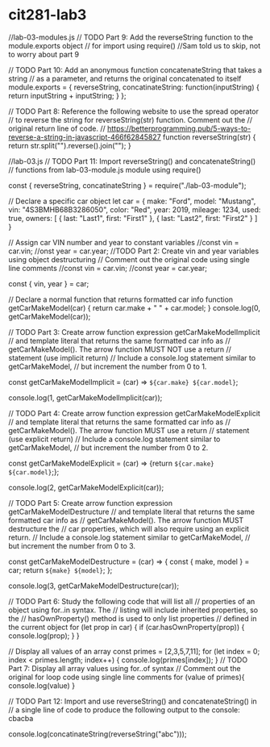 # cit281-lab3

//lab-03-modules.js
// TODO Part 9: Add the reverseString function to the module.exports object
// for import using require()
//Sam told us to skip, not to worry about part 9

// TODO Part 10: Add an anonymous function concatenateString that takes a string
// as a parameter, and returns the original concatenated to itself
module.exports = {
    reverseString,
    concatinateString: function(inputString) {
        return inputString + inputString;
    }
};

// TODO Part 8: Reference the following website to use the spread operator
// to reverse the string for reverseString(str) function. Comment out the
// original return line of code.
// https://betterprogramming.pub/5-ways-to-reverse-a-string-in-javascript-466f62845827
function reverseString(str) {
    return str.split("").reverse().join("");
}



//lab-03.js
// TODO Part 11: Import reverseString() and concatenateString()
// functions from lab-03-module.js module using require()

const { reverseString, concatinateString } = require("./lab-03-module");

// Declare a specific car object
let car = {
    make: "Ford",
    model: "Mustang",
    vin: "4S3BMHB68B3286050",
    color: "Red",
    year: 2019,
    mileage: 1234,
    used: true,
    owners: [
        { last: "Last1", first: "First1" },
        { last: "Last2", first: "First2" }
    ]
}

// Assign car VIN number and year to constant variables
//const vin = car.vin;
//onst year = car.year;
//TODO Part 2: Create vin and year variables using object destructuring
// Comment out the original code using single line comments
//const vin = car.vin;
//const year = car.year;

const { vin, year } = car; 

// Declare a normal function that returns formatted car info
function getCarMakeModel(car) {
    return car.make + " " + car.model;
}
console.log(0, getCarMakeModel(car));

// TODO Part 3: Create arrow function expression getCarMakeModelImplicit
// and template literal that returns the same formatted car info as
// getCarMakeModel(). The arrow function MUST NOT use a return 
// statement (use implicit return)
// Include a console.log statement similar to getCarMakeModel,
// but increment the number from 0 to 1.

const getCarMakeModelImplicit = (car) => `${car.make} ${car.model}`; 

console.log(1, getCarMakeModelImplicit(car));

// TODO Part 4: Create arrow function expression getCarMakeModelExplicit
// and template literal that returns the same formatted car info as
// getCarMakeModel(). The arrow function MUST use a return 
// statement (use explicit return)
// Include a console.log statement similar to getCarMakeModel,
// but increment the number from 0 to 2.

const getCarMakeModelExplicit = (car) => {return `${car.make} ${car.model}`;};

console.log(2, getCarMakeModelExplicit(car));

// TODO Part 5: Create arrow function expression getCarMakeModelDestructure
// and template literal that returns the same formatted car info as
// getCarMakeModel(). The arrow function MUST destructure the 
// car properties, which will also require using an explicit return.
// Include a console.log statement similar to getCarMakeModel,
// but increment the number from 0 to 3.

const getCarMakeModelDestructure = (car) => {
    const { make, model } = car;
    return `${make} ${model}`;
};

console.log(3, getCarMakeModelDestructure(car));

// TODO Part 6: Study the following code that will list all 
// properties of an object using for..in syntax. The
// listing will include inherited properties, so the
// hasOwnProperty() method is used to only list properties
// defined in the current object
for (let prop in car) {
    if (car.hasOwnProperty(prop)) {
        console.log(prop);
    }
}

// Display all values of an array
const primes = [2,3,5,7,11];
for (let index = 0; index < primes.length; index++) {
    console.log(primes[index]);
}
// TODO Part 7: Display all array values using for..of syntax
// Comment out the original for loop code using single line comments
for (value of primes){
    console.log(value)
}

// TODO Part 12: Import and use reverseString() and concatenateString() in
// a single line of code to produce the following output to the console: cbacba

console.log(concatinateString(reverseString("abc")));
